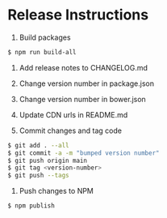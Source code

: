 # Release Instructions

1. Build packages

  ```bash
  $ npm run build-all
  ```

1. Add release notes to CHANGELOG.md

1. Change version number in package.json

1. Change version number in bower.json

1. Update CDN urls in README.md

1. Commit changes and tag code

  ```bash
  $ git add . --all
  $ git commit -a -m "bumped version number"
  $ git push origin main
  $ git tag <version-number>
  $ git push --tags
  ```

1. Push changes to NPM

  ```bash
  $ npm publish
  ```

